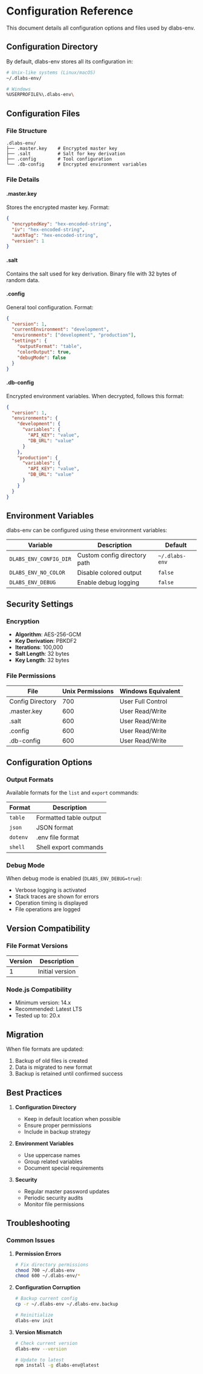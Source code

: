 # Configuration Reference

This document details all configuration options and files used by dlabs-env.

## Configuration Directory

By default, dlabs-env stores all its configuration in:

```bash
# Unix-like systems (Linux/macOS)
~/.dlabs-env/

# Windows
%USERPROFILE%\.dlabs-env\
```

## Configuration Files

### File Structure

```
.dlabs-env/
├── .master.key    # Encrypted master key
├── .salt          # Salt for key derivation
├── .config        # Tool configuration
└── .db-config     # Encrypted environment variables
```

### File Details

#### .master.key

Stores the encrypted master key. Format:

```json
{
  "encryptedKey": "hex-encoded-string",
  "iv": "hex-encoded-string",
  "authTag": "hex-encoded-string",
  "version": 1
}
```

#### .salt

Contains the salt used for key derivation. Binary file with 32 bytes of random data.

#### .config

General tool configuration. Format:

```json
{
  "version": 1,
  "currentEnvironment": "development",
  "environments": ["development", "production"],
  "settings": {
    "outputFormat": "table",
    "colorOutput": true,
    "debugMode": false
  }
}
```

#### .db-config

Encrypted environment variables. When decrypted, follows this format:

```json
{
  "version": 1,
  "environments": {
    "development": {
      "variables": {
        "API_KEY": "value",
        "DB_URL": "value"
      }
    },
    "production": {
      "variables": {
        "API_KEY": "value",
        "DB_URL": "value"
      }
    }
  }
}
```

## Environment Variables

dlabs-env can be configured using these environment variables:

| Variable               | Description                  | Default        |
| ---------------------- | ---------------------------- | -------------- |
| `DLABS_ENV_CONFIG_DIR` | Custom config directory path | `~/.dlabs-env` |
| `DLABS_ENV_NO_COLOR`   | Disable colored output       | `false`        |
| `DLABS_ENV_DEBUG`      | Enable debug logging         | `false`        |

## Security Settings

### Encryption

- **Algorithm**: AES-256-GCM
- **Key Derivation**: PBKDF2
- **Iterations**: 100,000
- **Salt Length**: 32 bytes
- **Key Length**: 32 bytes

### File Permissions

| File             | Unix Permissions | Windows Equivalent |
| ---------------- | ---------------- | ------------------ |
| Config Directory | 700              | User Full Control  |
| .master.key      | 600              | User Read/Write    |
| .salt            | 600              | User Read/Write    |
| .config          | 600              | User Read/Write    |
| .db-config       | 600              | User Read/Write    |

## Configuration Options

### Output Formats

Available formats for the `list` and `export` commands:

| Format   | Description            |
| -------- | ---------------------- |
| `table`  | Formatted table output |
| `json`   | JSON format            |
| `dotenv` | .env file format       |
| `shell`  | Shell export commands  |

### Debug Mode

When debug mode is enabled (`DLABS_ENV_DEBUG=true`):

- Verbose logging is activated
- Stack traces are shown for errors
- Operation timing is displayed
- File operations are logged

## Version Compatibility

### File Format Versions

| Version | Description     |
| ------- | --------------- |
| 1       | Initial version |

### Node.js Compatibility

- Minimum version: 14.x
- Recommended: Latest LTS
- Tested up to: 20.x

## Migration

When file formats are updated:

1. Backup of old files is created
2. Data is migrated to new format
3. Backup is retained until confirmed success

## Best Practices

1. **Configuration Directory**

   - Keep in default location when possible
   - Ensure proper permissions
   - Include in backup strategy

2. **Environment Variables**

   - Use uppercase names
   - Group related variables
   - Document special requirements

3. **Security**
   - Regular master password updates
   - Periodic security audits
   - Monitor file permissions

## Troubleshooting

### Common Issues

1. **Permission Errors**

   ```bash
   # Fix directory permissions
   chmod 700 ~/.dlabs-env
   chmod 600 ~/.dlabs-env/*
   ```

2. **Configuration Corruption**

   ```bash
   # Backup current config
   cp -r ~/.dlabs-env ~/.dlabs-env.backup

   # Reinitialize
   dlabs-env init
   ```

3. **Version Mismatch**

   ```bash
   # Check current version
   dlabs-env --version

   # Update to latest
   npm install -g dlabs-env@latest
   ```
